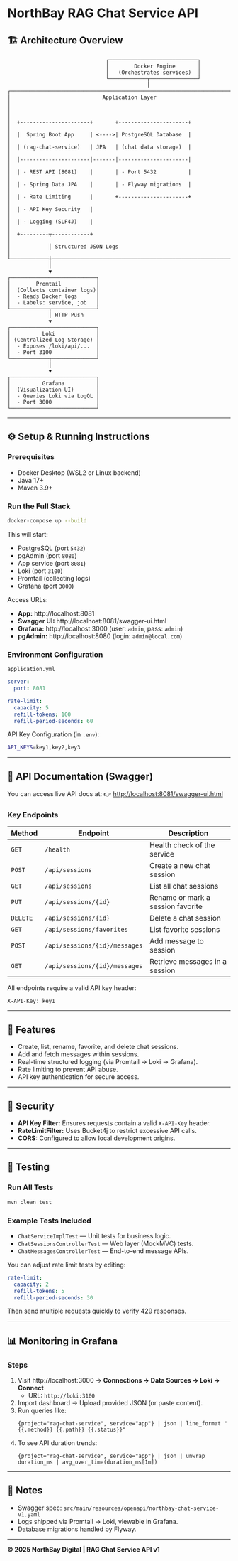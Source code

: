 # NorthBay RAG Chat Service API

## 🏗️ Architecture Overview

```text
                               ┌────────────────────────────┐
                               │        Docker Engine       │
                               │   (Orchestrates services)  │
                               └────────────┬───────────────┘
                                            │
┌─────────────────────────────────────────────────────────────────────────────┐
│                             Application Layer                               │
│                                                                             │
│  +----------------------+       +----------------------+                     │
│  |  Spring Boot App     | <---->| PostgreSQL Database  |                     │
│  | (rag-chat-service)   | JPA   | (chat data storage)  |                     │
│  |----------------------|-------|----------------------|                     │
│  | - REST API (8081)    |       | - Port 5432          |                     │
│  | - Spring Data JPA    |       | - Flyway migrations  |                     │
│  | - Rate Limiting      |       +----------------------+                     │
│  | - API Key Security   |                                                │
│  | - Logging (SLF4J)    |                                                │
│  +---------┬------------+                                                │
│            │ Structured JSON Logs                                        │
└────────────┼─────────────────────────────────────────────────────────────┘
             │
             ▼
┌───────────────────────────┐
│        Promtail           │
│  (Collects container logs)│
│  - Reads Docker logs      │
│  - Labels: service, job   │
└────────────┬──────────────┘
             │ HTTP Push
             ▼
┌───────────────────────────┐
│          Loki             │
│ (Centralized Log Storage) │
│  - Exposes /loki/api/...  │
│  - Port 3100              │
└────────────┬──────────────┘
             │
             ▼
┌───────────────────────────┐
│          Grafana          │
│  (Visualization UI)       │
│  - Queries Loki via LogQL │
│  - Port 3000              │
└───────────────────────────┘
```

---

## ⚙️ Setup & Running Instructions

### Prerequisites
- Docker Desktop (WSL2 or Linux backend)
- Java 17+
- Maven 3.9+

### Run the Full Stack
```bash
docker-compose up --build
```
This will start:
- PostgreSQL (port `5432`)
- pgAdmin (port `8080`)
- App service (port `8081`)
- Loki (port `3100`)
- Promtail (collecting logs)
- Grafana (port `3000`)

Access URLs:
- **App:** http://localhost:8081
- **Swagger UI:** http://localhost:8081/swagger-ui.html
- **Grafana:** http://localhost:3000 (user: `admin`, pass: `admin`)
- **pgAdmin:** http://localhost:8080 (login: `admin@local.com`)

### Environment Configuration
`application.yml`
```yaml
server:
  port: 8081

rate-limit:
  capacity: 5
  refill-tokens: 100
  refill-period-seconds: 60
```

API Key Configuration (in `.env`):
```bash
API_KEYS=key1,key2,key3
```

---

## 📡 API Documentation (Swagger)

You can access live API docs at:
👉 [http://localhost:8081/swagger-ui.html](http://localhost:8081/swagger-ui.html)

### Key Endpoints
| Method | Endpoint | Description |
|--------|-----------|-------------|
| `GET` | `/health` | Health check of the service |
| `POST` | `/api/sessions` | Create a new chat session |
| `GET` | `/api/sessions` | List all chat sessions |
| `PUT` | `/api/sessions/{id}` | Rename or mark a session favorite |
| `DELETE` | `/api/sessions/{id}` | Delete a chat session |
| `GET` | `/api/sessions/favorites` | List favorite sessions |
| `POST` | `/api/sessions/{id}/messages` | Add message to session |
| `GET` | `/api/sessions/{id}/messages` | Retrieve messages in a session |

All endpoints require a valid API key header:
```
X-API-Key: key1
```

---

## 🧠 Features
- Create, list, rename, favorite, and delete chat sessions.
- Add and fetch messages within sessions.
- Real-time structured logging (via Promtail → Loki → Grafana).
- Rate limiting to prevent API abuse.
- API key authentication for secure access.

---

## 🔐 Security
- **API Key Filter:** Ensures requests contain a valid `X-API-Key` header.
- **RateLimitFilter:** Uses Bucket4j to restrict excessive API calls.
- **CORS:** Configured to allow local development origins.

---

## 🧪 Testing

### Run All Tests
```bash
mvn clean test
```

### Example Tests Included
- `ChatServiceImplTest` — Unit tests for business logic.
- `ChatSessionsControllerTest` — Web layer (MockMVC) tests.
- `ChatMessagesControllerTest` — End-to-end message APIs.

You can adjust rate limit tests by editing:
```yaml
rate-limit:
  capacity: 2
  refill-tokens: 5
  refill-period-seconds: 30
```
Then send multiple requests quickly to verify 429 responses.

---

## 📊 Monitoring in Grafana

### Steps
1. Visit http://localhost:3000 → **Connections → Data Sources → Loki → Connect**
   - URL: `http://loki:3100`
2. Import dashboard → Upload provided JSON (or paste content).
3. Run queries like:
   ```logql
   {project="rag-chat-service", service="app"} | json | line_format "{{.method}} {{.path}} {{.status}}"
   ```
4. To see API duration trends:
   ```logql
   {project="rag-chat-service", service="app"} | json | unwrap duration_ms | avg_over_time(duration_ms[1m])
   ```

---

## 📘 Notes
- Swagger spec: `src/main/resources/openapi/northbay-chat-service-v1.yaml`
- Logs shipped via Promtail → Loki, viewable in Grafana.
- Database migrations handled by Flyway.

---

**© 2025 NorthBay Digital | RAG Chat Service API v1**
